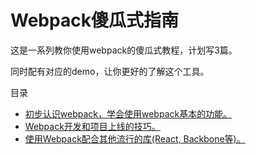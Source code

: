 # Webpack傻瓜式指南

这是一系列教你使用webpack的傻瓜式教程，计划写3篇。

同时配有对应的demo，让你更好的了解这个工具。

目录

* [初步认识webpack，学会使用webpack基本的功能。](entries/chapter-1.md)
* [Webpack开发和项目上线的技巧。](entries/chapter-2.md)
* [使用Webpack配合其他流行的库(React, Backbone等)。](entries/chapter-3.md)

